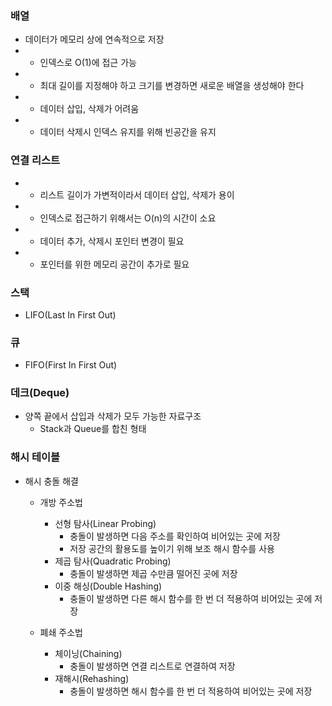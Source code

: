 ### 배열
- 데이터가 메모리 상에 연속적으로 저장
- + 인덱스로 O(1)에 접근 가능
- - 최대 길이를 지정해야 하고 크기를 변경하면 새로운 배열을 생성해야 한다
- - 데이터 삽입, 삭제가 어려움
- - 데이터 삭제시 인덱스 유지를 위해 빈공간을 유지

### 연결 리스트
- + 리스트 길이가 가변적이라서 데이터 삽입, 삭제가 용이
- - 인덱스로 접근하기 위해서는 O(n)의 시간이 소요
- - 데이터 추가, 삭제시 포인터 변경이 필요
- - 포인터를 위한 메모리 공간이 추가로 필요

### 스택
- LIFO(Last In First Out)

### 큐
- FIFO(First In First Out)

### 데크(Deque)
- 양쪽 끝에서 삽입과 삭제가 모두 가능한 자료구조
	- Stack과 Queue를 합친 형태

### 해시 테이블
- 해시 충돌 해결
	- 개방 주소법
		- 선형 탐사(Linear Probing)
			- 충돌이 발생하면 다음 주소를 확인하여 비어있는 곳에 저장
			- 저장 공간의 활용도를 높이기 위해 보조 해시 함수를 사용
		- 제곱 탐사(Quadratic Probing)
			- 충돌이 발생하면 제곱 수만큼 떨어진 곳에 저장
		- 이중 해싱(Double Hashing)
			- 충돌이 발생하면 다른 해시 함수를 한 번 더 적용하여 비어있는 곳에 저장
		
	- 폐쇄 주소법
		- 체이닝(Chaining)
			- 충돌이 발생하면 연결 리스트로 연결하여 저장
		- 재해시(Rehashing)
			- 충돌이 발생하면 해시 함수를 한 번 더 적용하여 비어있는 곳에 저장
		